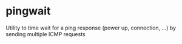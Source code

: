 # pingwait
Utility to time wait for a ping response (power up, connection, ...) by sending multiple ICMP requests
